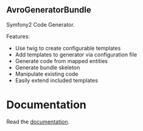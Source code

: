 AvroGeneratorBundle
-------------------

Symfony2 Code Generator.

Features:

- Use twig to create configurable templates
- Add templates to generator via configuration file
- Generate code from mapped entities
- Generate bundle skeleton
- Manipulate existing code
- Easily extend included templates


Documentation
=============

Read the <a href="http://jdewit.github.com/GeneratorBundle">documentation</a>.



